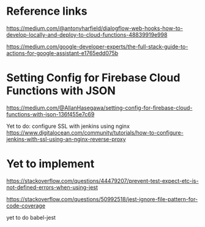 Reference links
==========================================================
https://medium.com/@antonyharfield/dialogflow-web-hooks-how-to-develop-locally-and-deploy-to-cloud-functions-48839919e998

https://medium.com/google-developer-experts/the-full-stack-guide-to-actions-for-google-assistant-e1765edd075b


Setting Config for Firebase Cloud Functions with JSON
=========================================================
https://medium.com/@AllanHasegawa/setting-config-for-firebase-cloud-functions-with-json-136f455e7c69


Yet to do: configure SSL with jenkins using nginx
https://www.digitalocean.com/community/tutorials/how-to-configure-jenkins-with-ssl-using-an-nginx-reverse-proxy












Yet to implement
===========================================================


https://stackoverflow.com/questions/44479207/prevent-test-expect-etc-is-not-defined-errors-when-using-jest

https://stackoverflow.com/questions/50992518/jest-ignore-file-pattern-for-code-coverage



yet to do
babel-jest


